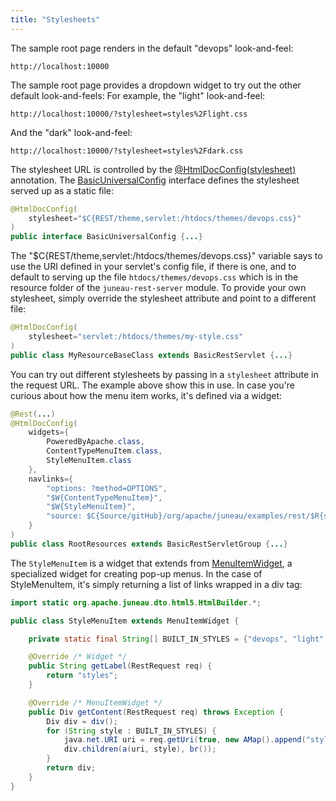 ```yaml
---
title: "Stylesheets"
---
```


The sample root page renders in the default "devops" look-and-feel:

```text
http://localhost:10000
```


The sample root page provides a dropdown widget to try out the other default look-and-feels: For example, the "light" look-and-feel:

```text
http://localhost:10000/?stylesheet=styles%2Flight.css
```


And the "dark" look-and-feel:

```text
http://localhost:10000/?stylesheet=styles%2Fdark.css
```


The stylesheet URL is controlled by the [@HtmlDocConfig(stylesheet)]({{API_DOCS}}/org/apache/juneau/html/annotation/HtmlDocConfig.html#stylesheet()) annotation.
The [BasicUniversalConfig]({{API_DOCS}}/org/apache/juneau/rest/config/BasicUniversalConfig.html) interface defines the stylesheet served up as a static file:

```java
@HtmlDocConfig(
    stylesheet="$C{REST/theme,servlet:/htdocs/themes/devops.css}"
)
public interface BasicUniversalConfig {...}
```


The "$C\{REST/theme,servlet:/htdocs/themes/devops.css\}" variable says to use the URI defined in your servlet's config file, if there is one, and to default to serving up the file `htdocs/themes/devops.css` which is in the resource folder of the `juneau-rest-server` module.
To provide your own stylesheet, simply override the stylesheet attribute and point to a different file:

```java
@HtmlDocConfig(
    stylesheet="servlet:/htdocs/themes/my-style.css"
)
public class MyResourceBaseClass extends BasicRestServlet {...}
```


You can try out different stylesheets by passing in a `stylesheet` attribute in the request URL.
The example above show this in use.
In case you're curious about how the menu item works, it's defined via a widget:

```java
@Rest(...)
@HtmlDocConfig(
    widgets={
        PoweredByApache.class,
        ContentTypeMenuItem.class,
        StyleMenuItem.class
    },
    navlinks={
        "options: ?method=OPTIONS",
        "$W{ContentTypeMenuItem}",
        "$W{StyleMenuItem}",
        "source: $C{Source/gitHub}/org/apache/juneau/examples/rest/$R{servletClassSimple}.java"
    }
)
public class RootResources extends BasicRestServletGroup {...}
```


The `StyleMenuItem` is a widget that extends from [MenuItemWidget]({{API_DOCS}}/org/apache/juneau/rest/widget/MenuItemWidget.html), a specialized widget for creating pop-up menus.
In the case of StyleMenuItem, it's simply returning a list of links wrapped in a div tag:

```java
import static org.apache.juneau.dto.html5.HtmlBuilder.*;

public class StyleMenuItem extends MenuItemWidget {

    private static final String[] BUILT_IN_STYLES = {"devops", "light", "original", "dark"};

    @Override /* Widget */
    public String getLabel(RestRequest req) {
        return "styles";
    }

    @Override /* MenuItemWidget */
    public Div getContent(RestRequest req) throws Exception {
        Div div = div();
        for (String style : BUILT_IN_STYLES) {
            java.net.URI uri = req.getUri(true, new AMap().append("stylesheet", "styles/"+s+".css"));
            div.children(a(uri, style), br());
        }
        return div;
    }
}

```
